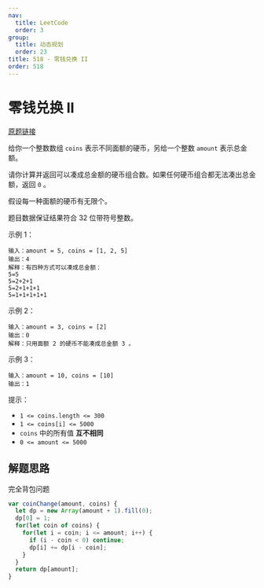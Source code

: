 ```yaml
---
nav:
  title: LeetCode
  order: 3
group:
  title: 动态规划
  order: 23
title: 518 - 零钱兑换 II
order: 518
---
```


# 零钱兑换 II

[原题链接](https://leetcode-cn.com/problems/coin-change-2/)

给你一个整数数组 `coins` 表示不同面额的硬币，另给一个整数 `amount` 表示总金额。

请你计算并返回可以凑成总金额的硬币组合数。如果任何硬币组合都无法凑出总金额，返回 `0` 。

假设每一种面额的硬币有无限个。

题目数据保证结果符合 32 位带符号整数。

示例 1：

```
输入：amount = 5, coins = [1, 2, 5]
输出：4
解释：有四种方式可以凑成总金额：
5=5
5=2+2+1
5=2+1+1+1
5=1+1+1+1+1
```

示例 2：

```
输入：amount = 3, coins = [2]
输出：0
解释：只用面额 2 的硬币不能凑成总金额 3 。
```

示例 3：

```
输入：amount = 10, coins = [10]
输出：1
```

提示：

- `1 <= coins.length <= 300`
- `1 <= coins[i] <= 5000`
- `coins` 中的所有值 **互不相同**
- `0 <= amount <= 5000`

## 解题思路

完全背包问题

```js
var coinChange(amount, coins) {
  let dp = new Array(amount + 1).fill(0);
  dp[0] = 1;
  for(let coin of coins) {
    for(let i = coin; i <= amount; i++) {
      if (i - coin < 0) continue;
      dp[i] += dp[i - coin];
    }
  }
  return dp[amount];
}
```
